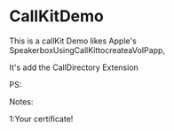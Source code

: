# CallKitDemo
This is a callKit Demo likes Apple's SpeakerboxUsingCallKittocreateaVoIPapp,

It's add the CallDirectory Extension

>>>>>>>>>>>>>>>>>>>>>>>>>>>>>>>>>>>>>>>>>>>>>>>>>>>>>>>>>>>>>>>>>>>>>>>>>>>>>>>>>>>>>>>>>>>>>

PS:

Notes:

1:Your certificate!

>>>>>>>>>>>>>>>>>>>>>>>>>>>>>>>>>>>>>>>>>>>>>>>>>>>>>>>>>>>>>>>>>>>>>>>>>>>>>>>>>>>>>>>>>>>>>
